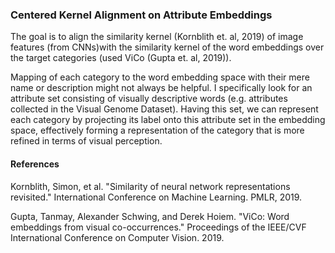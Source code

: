 ### Centered Kernel Alignment on Attribute Embeddings

The goal is to align the similarity kernel (Kornblith et. al, 2019) of image features (from CNNs)with the similarity kernel of the word embeddings over the target categories (used ViCo (Gupta et. al, 2019)). 

Mapping of each category to the word embedding space with their mere name or description might not always be helpful. I specifically look for an attribute set consisting of visually descriptive words (e.g. attributes collected in the Visual Genome Dataset). Having this set, we can represent each category by projecting its label onto this attribute set in the embedding space, effectively forming a representation of the category that is more refined in terms of visual perception.


#### References

Kornblith, Simon, et al. "Similarity of neural network representations revisited." International Conference on Machine Learning. PMLR, 2019.

Gupta, Tanmay, Alexander Schwing, and Derek Hoiem. "ViCo: Word embeddings from visual co-occurrences." Proceedings of the IEEE/CVF International Conference on Computer Vision. 2019.












